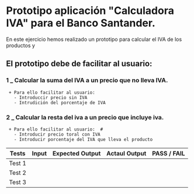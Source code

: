 # Prototipo aplicación "Calculadora IVA" para el Banco Santander.
  En este ejercicio hemos realizado un prototipo para calcular el IVA de los productos y 

## El prototipo debe de facilitar al usuario:
   ### 1 _ Calcular la suma del IVA a un precio que no lleva IVA.
     + Para ello facilitar al usuario: 
       - Introduccir precio sin IVA
       - Intrudición del porcentaje de IVA
   ### 2 _ Calcular la resta del iva a un precio que incluye iva.
     + Para ello facilitar al usuario:  #
       - Introducir precio toral con IVA
       - Introducir porcentaje del IVA que lleva el producto

|  Tests |  Input |  Expected Output |  Actaul Output | PASS / FAIL  |
|---|---|---|---|---|
|  Test 1 |   |   |   |   |
|  Test 2 |   |   |   |   |
|  Test 3 |   |   |   |   |
